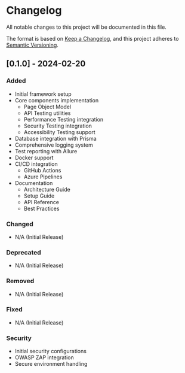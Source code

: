 # Changelog

All notable changes to this project will be documented in this file.

The format is based on [Keep a Changelog](https://keepachangelog.com/en/1.0.0/),
and this project adheres to [Semantic Versioning](https://semver.org/spec/v2.0.0.html).

## [0.1.0] - 2024-02-20

### Added
- Initial framework setup
- Core components implementation
  - Page Object Model
  - API Testing utilities
  - Performance Testing integration
  - Security Testing integration
  - Accessibility Testing support
- Database integration with Prisma
- Comprehensive logging system
- Test reporting with Allure
- Docker support
- CI/CD integration
  - GitHub Actions
  - Azure Pipelines
- Documentation
  - Architecture Guide
  - Setup Guide
  - API Reference
  - Best Practices

### Changed
- N/A (Initial Release)

### Deprecated
- N/A (Initial Release)

### Removed
- N/A (Initial Release)

### Fixed
- N/A (Initial Release)

### Security
- Initial security configurations
- OWASP ZAP integration
- Secure environment handling
